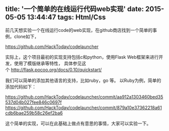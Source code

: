 title: '一个简单的在线运行代码web实现'
date: 2015-05-05 13:44:47
tags: Html/Css
---

前几天想实验一个在线运行code的web实现，在github商店找到一个简单的事例，clone如下，

https://github.com/HackToday/codelauncher

实际上，这个项目最初的实现支持包括c和python，使用Flask Web框架来进行开发，使用了模版继承等特性，
具体参见这个 http://flask.pocoo.org/docs/0.10/quickstart/

我们可以简单的添加其他语言的支持，比如ruby，go 等。
以Ruby为例，简单的添加代码如下：

https://github.com/HackToday/codelauncher/commit/aa912a1303460bed35537d04b027fee846c0697f
https://github.com/HackToday/codelauncher/commit/879a10e37362218a61cdb6bae259b58c26ef2ba6

这个简单的实现，可以在此基础上做点有意思的事情，大家可以实验一下。                                   